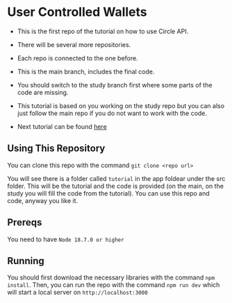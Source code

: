 # User Controlled Wallets

- This is the first repo of the tutorial on how to use Circle API. 
- There will be several more repositories. 
- Each repo is connected to the one before.
- This is the main branch, includes the final code.
- You should switch to the study branch first where some parts of the code are missing.
- This tutorial is based on you working on the study repo but you can also just follow the main repo if you do not want to work with the code.

- Next tutorial can be found [here](https://github.com/SimonYuvarlak/Working-With-User-Controlled-Wallets.git)

## Using This Repository

You can clone this repo with the command `git clone <repo url>`

You will see there is a folder called `tutorial` in the app foldear under the src folder. This will be the tutorial and the code is provided (on the main, on the study you will fill the code from the tutorial). You can use this repo and code, anyway you like it.

## Prereqs

You need to have `Node 18.7.0 or higher`

## Running

You should first download the necessary libraries with the command `npm install`.
Then, you can run the repo with the command `npm run dev` which will start a local server on `http://localhost:3000`
